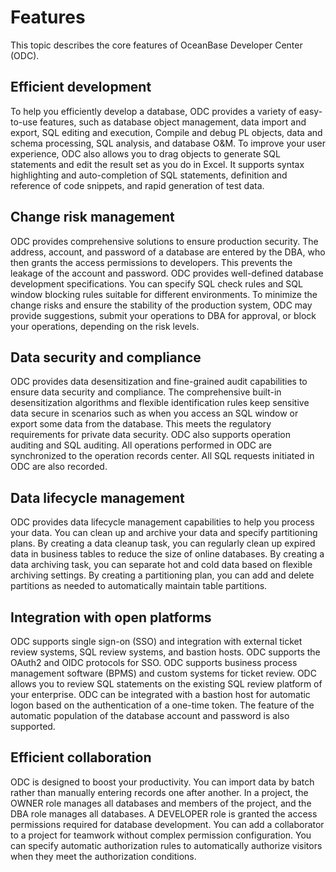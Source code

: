 # Features

This topic describes the core features of OceanBase Developer Center (ODC).

## Efficient development

To help you efficiently develop a database, ODC provides a variety of easy-to-use features, such as database object management, data import and export, SQL editing and execution, Compile and debug PL objects, data and schema processing, SQL analysis, and database O&M. To improve your user experience, ODC also allows you to drag objects to generate SQL statements and edit the result set as you do in Excel. It supports syntax highlighting and auto-completion of SQL statements, definition and reference of code snippets, and rapid generation of test data.

## Change risk management

ODC provides comprehensive solutions to ensure production security. The address, account, and password of a database are entered by the DBA, who then grants the access permissions to developers. This prevents the leakage of the account and password. ODC provides well-defined database development specifications. You can specify SQL check rules and SQL window blocking rules suitable for different environments. To minimize the change risks and ensure the stability of the production system, ODC may provide suggestions, submit your operations to DBA for approval, or block your operations, depending on the risk levels.

## Data security and compliance

ODC provides data desensitization and fine-grained audit capabilities to ensure data security and compliance. The comprehensive built-in desensitization algorithms and flexible identification rules keep sensitive data secure in scenarios such as when you access an SQL window or export some data from the database. This meets the regulatory requirements for private data security. ODC also supports operation auditing and SQL auditing. All operations performed in ODC are synchronized to the operation records center. All SQL requests initiated in ODC are also recorded.

## Data lifecycle management

ODC provides data lifecycle management capabilities to help you process your data. You can clean up and archive your data and specify partitioning plans. By creating a data cleanup task, you can regularly clean up expired data in business tables to reduce the size of online databases. By creating a data archiving task, you can separate hot and cold data based on flexible archiving settings. By creating a partitioning plan, you can add and delete partitions as needed to automatically maintain table partitions.

## Integration with open platforms

ODC supports single sign-on (SSO) and integration with external ticket review systems, SQL review systems, and bastion hosts. ODC supports the OAuth2 and OIDC protocols for SSO. ODC supports business process management software (BPMS) and custom systems for ticket review. ODC allows you to review SQL statements on the existing SQL review platform of your enterprise. ODC can be integrated with a bastion host for automatic logon based on the authentication of a one-time token. The feature of the automatic population of the database account and password is also supported.

## Efficient collaboration

ODC is designed to boost your productivity. You can import data by batch rather than manually entering records one after another. In a project, the OWNER role manages all databases and members of the project, and the DBA role manages all databases. A DEVELOPER role is granted the access permissions required for database development. You can add a collaborator to a project for teamwork without complex permission configuration. You can specify automatic authorization rules to automatically authorize visitors when they meet the authorization conditions.
